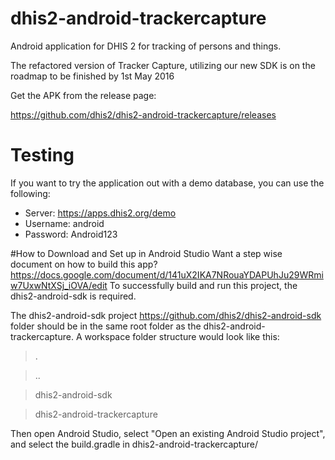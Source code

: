 # dhis2-android-trackercapture
Android application for DHIS 2 for tracking of persons and things.

The refactored version of Tracker Capture, utilizing our new SDK is on the roadmap to be finished by 1st May 2016

Get the APK from the release page:

https://github.com/dhis2/dhis2-android-trackercapture/releases

# Testing
If you want to try the application out with a demo database, you can use the following:
- Server: https://apps.dhis2.org/demo
- Username: android
- Password: Android123

#How to Download and Set up in Android Studio
Want a step wise document on how to build this app? 
https://docs.google.com/document/d/141uX2IKA7NRouaYDAPUhJu29WRmiw7UxwNtXSj_iOVA/edit
To successfully build and run this project, the dhis2-android-sdk is required.

The dhis2-android-sdk project https://github.com/dhis2/dhis2-android-sdk folder should be in the same root folder as the dhis2-android-trackercapture.
A workspace folder structure would look like this:

> .

> ..

> dhis2-android-sdk

> dhis2-android-trackercapture

Then open Android Studio, select "Open an existing Android Studio project", and select the build.gradle in dhis2-android-trackercapture/
